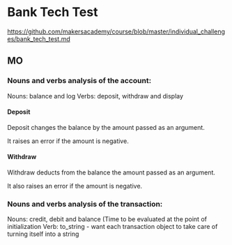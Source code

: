 # Bank Tech Test
https://github.com/makersacademy/course/blob/master/individual_challenges/bank_tech_test.md

## MO

### Nouns and verbs analysis of the account:

Nouns: balance and log
Verbs: deposit, withdraw and display

#### Deposit

Deposit changes the balance by the amount passed as an argument.

It raises an error if the amount is negative.

#### Withdraw

Withdraw deducts from the balance the amount passed as an argument.

It also raises an error if the amount is negative.

### Nouns and verbs analysis of the transaction:

Nouns: credit, debit and balance (Time to be evaluated at the point of initialization
Verb: to_string - want each transaction object to take care of turning itself into a string
